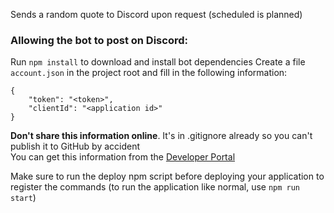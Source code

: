 Sends a random quote to Discord upon request (scheduled is planned)

### Allowing the bot to post on Discord:

Run ``npm install`` to download and install bot dependencies
Create a file `account.json` in the project root and fill in the following information:
```
{
	"token": "<token>",
	"clientId": "<application id>"
}
```
**Don't share this information online**. It's in .gitignore already so you can't publish it to GitHub by accident\
You can get this information from the [Developer Portal](https://discord.com/developers)

Make sure to run the deploy npm script before deploying your application to register the commands (to run the application like normal, use `npm run start`)
